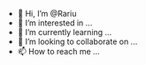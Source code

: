 - 👋 Hi, I’m @Rariu
- 👀 I’m interested in ...
- 🌱 I’m currently learning ...
- 💞️ I’m looking to collaborate on ...
- 📫 How to reach me ...

<!---
Rariu/Rariu is a ✨ special ✨ repository because its `README.md` (this file) appears on your GitHub profile.
You can click the Preview link to take a look at your changes.
--->
